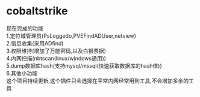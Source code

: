 # cobaltstrike
现在完成的功能  
1.定位域管理员(PsLoggedo,PVEFindADUser,netview)  
2.信息收集(采用ADfind)  
3.权限维持(增加了万能密码,以及白银票据)  
4.内网扫描(nbtscan(linux/windows通用))  
5.dump数据库hash(支持mysql/mssql(快速获取数据库的hash值))  
6.其他小功能  
这个项目持续更新,这个插件只会选择在平常内网经常用到工具,不会增加多余的工具
